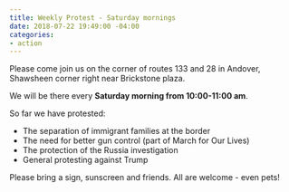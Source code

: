 ```yaml
---
title: Weekly Protest - Saturday mornings
date: 2018-07-22 19:49:00 -04:00
categories:
- action
---
```


Please come join us on the corner of routes 133 and 28 in Andover, Shawsheen corner right near Brickstone plaza. 

We will be there every **Saturday morning from 10:00-11:00 am**. 

So far we have protested:
* The separation of immigrant families at the border
* The need for better gun control (part of March for Our Lives)
* The protection of the Russia investigation
* General protesting against Trump

Please bring a sign, sunscreen and friends. All are welcome - even pets!